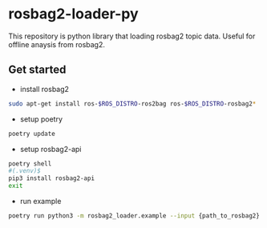 # rosbag2-loader-py

This repository is python library that loading rosbag2 topic data.
Useful for offline anaysis from rosbag2.

## Get started

- install rosbag2

```sh
sudo apt-get install ros-$ROS_DISTRO-ros2bag ros-$ROS_DISTRO-rosbag2*
```

- setup poetry

```sh
poetry update
```

- setup rosbag2-api

```sh
poetry shell
#(.venv)$
pip3 install rosbag2-api
exit
```

- run example

```sh
poetry run python3 -m rosbag2_loader.example --input {path_to_rosbag2}
```

